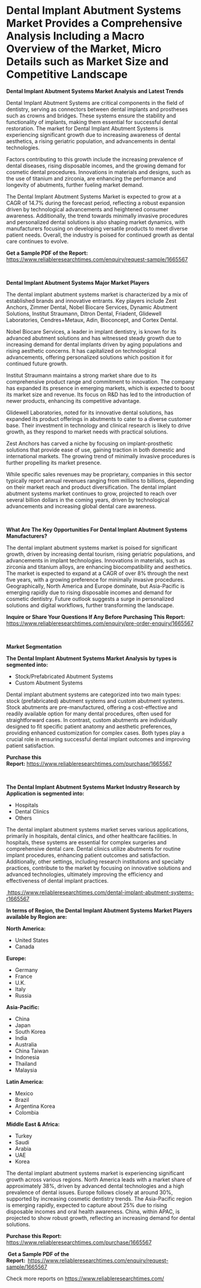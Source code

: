 <p><h1>Dental Implant Abutment Systems Market Provides a Comprehensive Analysis Including a Macro Overview of the Market, Micro Details such as Market Size and Competitive Landscape</h1></p><p><strong>Dental Implant Abutment Systems Market Analysis and Latest Trends</strong></p>
<p><p>Dental Implant Abutment Systems are critical components in the field of dentistry, serving as connectors between dental implants and prostheses such as crowns and bridges. These systems ensure the stability and functionality of implants, making them essential for successful dental restoration. The market for Dental Implant Abutment Systems is experiencing significant growth due to increasing awareness of dental aesthetics, a rising geriatric population, and advancements in dental technologies.</p><p>Factors contributing to this growth include the increasing prevalence of dental diseases, rising disposable incomes, and the growing demand for cosmetic dental procedures. Innovations in materials and designs, such as the use of titanium and zirconia, are enhancing the performance and longevity of abutments, further fueling market demand.</p><p>The Dental Implant Abutment Systems Market is expected to grow at a CAGR of 14.7% during the forecast period, reflecting a robust expansion driven by technological advancements and heightened consumer awareness. Additionally, the trend towards minimally invasive procedures and personalized dental solutions is also shaping market dynamics, with manufacturers focusing on developing versatile products to meet diverse patient needs. Overall, the industry is poised for continued growth as dental care continues to evolve.</p></p>
<p><strong>Get a Sample PDF of the Report:&nbsp;</strong> <a href="https://www.reliableresearchtimes.com/enquiry/request-sample/1665567?utm_campaign=2205&utm_medium=2&utm_source=Github&utm_content=ia&utm_term=03032025&utm_id=dental-implant-abutment-systems">https://www.reliableresearchtimes.com/enquiry/request-sample/1665567</a></p>
<p>&nbsp;</p>
<p><strong>Dental Implant Abutment Systems Major Market Players</strong></p>
<p><p>The dental implant abutment systems market is characterized by a mix of established brands and innovative entrants. Key players include Zest Anchors, Zimmer Dental, Nobel Biocare Services, Dynamic Abutment Solutions, Institut Straumann, Ditron Dental, Friadent, Glidewell Laboratories, Cendres+Metaux, Adin, Bioconcept, and Cortex Dental.</p><p>Nobel Biocare Services, a leader in implant dentistry, is known for its advanced abutment solutions and has witnessed steady growth due to increasing demand for dental implants driven by aging populations and rising aesthetic concerns. It has capitalized on technological advancements, offering personalized solutions which position it for continued future growth.</p><p>Institut Straumann maintains a strong market share due to its comprehensive product range and commitment to innovation. The company has expanded its presence in emerging markets, which is expected to boost its market size and revenue. Its focus on R&D has led to the introduction of newer products, enhancing its competitive advantage.</p><p>Glidewell Laboratories, noted for its innovative dental solutions, has expanded its product offerings in abutments to cater to a diverse customer base. Their investment in technology and clinical research is likely to drive growth, as they respond to market needs with practical solutions.</p><p>Zest Anchors has carved a niche by focusing on implant-prosthetic solutions that provide ease of use, gaining traction in both domestic and international markets. The growing trend of minimally invasive procedures is further propelling its market presence.</p><p>While specific sales revenues may be proprietary, companies in this sector typically report annual revenues ranging from millions to billions, depending on their market reach and product diversification. The dental implant abutment systems market continues to grow, projected to reach over several billion dollars in the coming years, driven by technological advancements and increasing global dental care awareness.</p></p>
<p>&nbsp;</p>
<p><strong>What Are The Key Opportunities For Dental Implant Abutment Systems Manufacturers?</strong></p>
<p><p>The dental implant abutment systems market is poised for significant growth, driven by increasing dental tourism, rising geriatric populations, and advancements in implant technologies. Innovations in materials, such as zirconia and titanium alloys, are enhancing biocompatibility and aesthetics. The market is expected to expand at a CAGR of over 8% through the next five years, with a growing preference for minimally invasive procedures. Geographically, North America and Europe dominate, but Asia-Pacific is emerging rapidly due to rising disposable incomes and demand for cosmetic dentistry. Future outlook suggests a surge in personalized solutions and digital workflows, further transforming the landscape.</p></p>
<p><strong>Inquire or Share Your Questions If Any Before Purchasing This Report:</strong> <a href="https://www.reliableresearchtimes.com/enquiry/pre-order-enquiry/1665567?utm_campaign=2205&utm_medium=2&utm_source=Github&utm_content=ia&utm_term=03032025&utm_id=dental-implant-abutment-systems">https://www.reliableresearchtimes.com/enquiry/pre-order-enquiry/1665567</a></p>
<p>&nbsp;</p>
<p><strong>Market Segmentation</strong></p>
<p><strong>The Dental Implant Abutment Systems Market Analysis by types is segmented into:</strong></p>
<p><ul><li>Stock/Prefabricated Abutment Systems</li><li>Custom Abutment Systems</li></ul></p>
<p><p>Dental implant abutment systems are categorized into two main types: stock (prefabricated) abutment systems and custom abutment systems. Stock abutments are pre-manufactured, offering a cost-effective and readily available option for many dental procedures, often used for straightforward cases. In contrast, custom abutments are individually designed to fit specific patient anatomy and aesthetic preferences, providing enhanced customization for complex cases. Both types play a crucial role in ensuring successful dental implant outcomes and improving patient satisfaction.</p></p>
<p><strong>Purchase this Report:&nbsp;</strong><a href="https://www.reliableresearchtimes.com/purchase/1665567?utm_campaign=2205&utm_medium=2&utm_source=Github&utm_content=ia&utm_term=03032025&utm_id=dental-implant-abutment-systems">https://www.reliableresearchtimes.com/purchase/1665567</a></p>
<p>&nbsp;</p>
<p><strong>The Dental Implant Abutment Systems Market Industry Research by Application is segmented into:</strong></p>
<p><ul><li>Hospitals</li><li>Dental Clinics</li><li>Others</li></ul></p>
<p><p>The dental implant abutment systems market serves various applications, primarily in hospitals, dental clinics, and other healthcare facilities. In hospitals, these systems are essential for complex surgeries and comprehensive dental care. Dental clinics utilize abutments for routine implant procedures, enhancing patient outcomes and satisfaction. Additionally, other settings, including research institutions and specialty practices, contribute to the market by focusing on innovative solutions and advanced technologies, ultimately improving the efficiency and effectiveness of dental implant practices.</p></p>
<p><a href="https://www.reliableresearchtimes.com/dental-implant-abutment-systems-r1665567?utm_campaign=2205&utm_medium=2&utm_source=Github&utm_content=ia&utm_term=03032025&utm_id=dental-implant-abutment-systems">&nbsp;https://www.reliableresearchtimes.com/dental-implant-abutment-systems-r1665567</a></p>
<p><strong>In terms of Region, the Dental Implant Abutment Systems Market Players available by Region are:</strong></p>
<p>
    <p> <strong> North America: </strong>
        <ul>
            <li>United States</li>
            <li>Canada</li>
        </ul>
        </p> 
    <p> <strong> Europe: </strong>
        <ul>
            <li>Germany</li>
            <li>France</li>
            <li>U.K.</li>
            <li>Italy</li>
            <li>Russia</li>
        </ul>
        </p> 
    <p> <strong> Asia-Pacific: </strong>
        <ul>
            <li>China</li>
            <li>Japan</li>
            <li>South Korea</li>
            <li>India</li>
            <li>Australia</li>
            <li>China Taiwan</li>
            <li>Indonesia</li>
            <li>Thailand</li>
            <li>Malaysia</li>
        </ul>
        </p> 
    <p> <strong> Latin America: </strong>
        <ul>
            <li>Mexico</li>
            <li>Brazil</li>
            <li>Argentina Korea</li>
            <li>Colombia</li>
        </ul>
        </p> 
    <p> <strong> Middle East & Africa: </strong>
        <ul>
            <li>Turkey</li>
            <li>Saudi</li>
            <li>Arabia</li>
            <li>UAE</li>
            <li>Korea</li>
        </ul>
    </p>
    </p>
<p><p>The dental implant abutment systems market is experiencing significant growth across various regions. North America leads with a market share of approximately 38%, driven by advanced dental technologies and a high prevalence of dental issues. Europe follows closely at around 30%, supported by increasing cosmetic dentistry trends. The Asia-Pacific region is emerging rapidly, expected to capture about 25% due to rising disposable incomes and oral health awareness. China, within APAC, is projected to show robust growth, reflecting an increasing demand for dental solutions.</p></p>
<p><strong>Purchase this Report: </strong><a href="https://www.reliableresearchtimes.com/purchase/1665567?utm_campaign=2205&utm_medium=2&utm_source=Github&utm_content=ia&utm_term=03032025&utm_id=dental-implant-abutment-systems">https://www.reliableresearchtimes.com/purchase/1665567</a></p>
<p>&nbsp;<strong>Get a Sample PDF of the Report:&nbsp;&nbsp;</strong><a href="https://www.reliableresearchtimes.com/enquiry/request-sample/1665567?utm_campaign=2205&utm_medium=2&utm_source=Github&utm_content=ia&utm_term=03032025&utm_id=dental-implant-abutment-systems">https://www.reliableresearchtimes.com/enquiry/request-sample/1665567</a></p>
<p><strong></strong></p>
<p>Check more reports on <a href="https://www.reliableresearchtimes.com/?utm_campaign=2205&utm_medium=2&utm_source=Github&utm_content=ia&utm_term=03032025&utm_id=dental-implant-abutment-systems">https://www.reliableresearchtimes.com/</a></p>